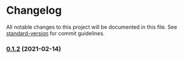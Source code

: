 # Changelog

All notable changes to this project will be documented in this file. See [standard-version](https://github.com/conventional-changelog/standard-version) for commit guidelines.

### [0.1.2](https://github.com/yegobox/flipper-plugins/compare/v1.6.5...v0.1.2) (2021-02-14)

